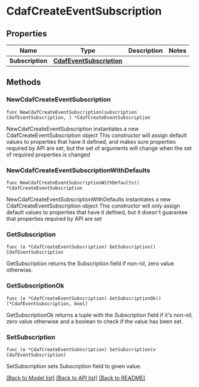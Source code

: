 # CdafCreateEventSubscription

## Properties

Name | Type | Description | Notes
------------ | ------------- | ------------- | -------------
**Subscription** | [**CdafEventSubscription**](CdafEventSubscription.md) |  | 

## Methods

### NewCdafCreateEventSubscription

`func NewCdafCreateEventSubscription(subscription CdafEventSubscription, ) *CdafCreateEventSubscription`

NewCdafCreateEventSubscription instantiates a new CdafCreateEventSubscription object
This constructor will assign default values to properties that have it defined,
and makes sure properties required by API are set, but the set of arguments
will change when the set of required properties is changed

### NewCdafCreateEventSubscriptionWithDefaults

`func NewCdafCreateEventSubscriptionWithDefaults() *CdafCreateEventSubscription`

NewCdafCreateEventSubscriptionWithDefaults instantiates a new CdafCreateEventSubscription object
This constructor will only assign default values to properties that have it defined,
but it doesn't guarantee that properties required by API are set

### GetSubscription

`func (o *CdafCreateEventSubscription) GetSubscription() CdafEventSubscription`

GetSubscription returns the Subscription field if non-nil, zero value otherwise.

### GetSubscriptionOk

`func (o *CdafCreateEventSubscription) GetSubscriptionOk() (*CdafEventSubscription, bool)`

GetSubscriptionOk returns a tuple with the Subscription field if it's non-nil, zero value otherwise
and a boolean to check if the value has been set.

### SetSubscription

`func (o *CdafCreateEventSubscription) SetSubscription(v CdafEventSubscription)`

SetSubscription sets Subscription field to given value.



[[Back to Model list]](../README.md#documentation-for-models) [[Back to API list]](../README.md#documentation-for-api-endpoints) [[Back to README]](../README.md)


